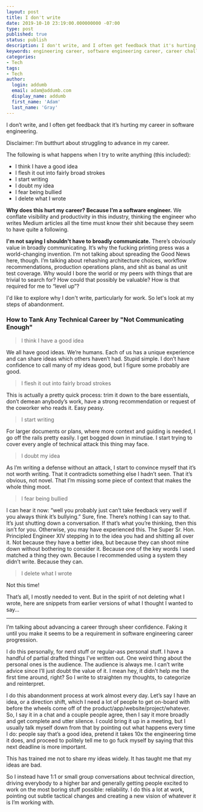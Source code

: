 ```yaml
---
layout: post
title: I don't write
date: 2019-10-10 23:19:00.000000000 -07:00
type: post
published: true
status: publish
description: I don't write, and I often get feedback that it's hurting my career in software engineering.
keywords: engineering career, software engineering career, career challenge, devops career, engineering writing
categories:
- Tech
tags:
- Tech
author:
  login: addumb
  email: adam@addumb.com
  display_name: addumb
  first_name: 'Adam'
  last_name: 'Gray'
---
```

I don’t write, and I often get feedback that it’s hurting my career in software engineering.

Disclaimer: I’m butthurt about struggling to advance in my career.

The following is what happens when I try to write anything (this included):

* I think I have a good idea
* I flesh it out into fairly broad strokes
* I start writing
* I doubt my idea
* I fear being bullied
* I delete what I wrote

**Why does this hurt my career? Because I’m a software engineer.** We conflate visibility and productivity in this industry, thinking the engineer who writes Medium articles all the time must know their shit because they seem to have quite a following.

**I'm not saying I shouldn't have to broadly communicate.** There’s obviously value in broadly communicating. It’s why the fucking printing press was a world-changing invention. I’m not talking about spreading the Good News here, though. I’m talking about rehashing architecture choices, workflow recommendations, production operations plans, and shit as banal as unit test coverage. Why would I bore the world or my peers with things that are trivial to search for? How could that possibly be valuable? How is that required for me to “level up”?

I'd like to explore why I don't write, particularly for work. So let's look at my steps of abandonment.

### How to Tank Any Technical Career by "Not Communicating Enough"

> I think I have a good idea

We all have good ideas. We’re humans. Each of us has a unique experience and can share ideas which others haven’t had. Stupid simple. I don’t have confidence to call many of my ideas good, but I figure some probably are good.

> I flesh it out into fairly broad strokes

This is actually a pretty quick process: trim it down to the bare essentials, don’t demean anybody’s work, have a strong recommendation or request of the coworker who reads it. Easy peasy.

> I start writing

For larger documents or plans, where more context and guiding is needed, I go off the rails pretty easily. I get bogged down in minutiae. I start trying to cover every angle of technical attack this thing may face.

> I doubt my idea

As I’m writing a defense without an attack, I start to convince myself that it’s not worth writing. That it contradicts something else I hadn’t seen. That it’s obvious, not novel. That I’m missing some piece of context that makes the whole thing moot.

> I fear being bullied

I can hear it now: “well you probably just can’t take feedback very well if you always think it’s bullying.” Sure, fine. There’s nothing I can say to that. It’s just shutting down a conversation. If that’s what you’re thinking, then this isn’t for you. Otherwise, you may have experienced this. The Super Sr. Hon. Principled Engineer XIV stepping in to the idea you had and shitting all over it. Not because they have a better idea, but because they can shoot mine down without bothering to consider it. Because one of the key words I used matched a thing they own. Because I recommended using a system they didn’t write. Because they can.

> I delete what I wrote

Not this time!

That’s all, I mostly needed to vent. But in the spirit of not deleting what I wrote, here are snippets from earlier versions of what I thought I wanted to say...

---

I’m talking about advancing a career through sheer confidence. Faking it until you make it seems to be a requirement in software engineering career progression.

I do this personally, for nerd stuff or regular-ass personal stuff. I have a handful of partial drafted things I’ve written out. One weird thing about the personal ones is the audience. The audience is always me. I can’t write advice since I’ll just doubt the value of it. I mean hey, it didn’t help me the first time around, right? So I write to straighten my thoughts, to categorize and reinterpret.

I do this abandonment process at work almost every day. Let’s say I have an idea, or a direction shift, which I need a lot of people to get on-board with before the wheels come off of the product/app/website/project/whatever. So, I say it in a chat and a couple people agree, then I say it more broadly and get complete and utter silence. I could bring it up in a meeting, but I usually talk myself down from that by pointing out what happens every time I do: people say that’s a good idea, pretend it takes 10x the engineering time it does, and proceed to politely tell me to go fuck myself by saying that this next deadline is more important.

This has trained me not to share my ideas widely. It has taught me that my ideas are bad.

So I instead have 1:1 or small group conversations about technical direction, driving everybody to a higher bar and generally getting people excited to work on the most boring stuff possible: reliability. I do this a lot at work, pointing out subtle tactical changes and creating a new vision of whatever it is I’m working with.


